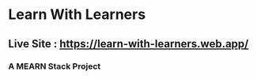 # Learn With Learners
## Live Site : https://learn-with-learners.web.app/
### A MEARN Stack Project
 
